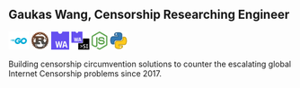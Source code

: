 <h2>Gaukas Wang, Censorship Researching Engineer</h2>

[<img src="https://raw.githubusercontent.com/gaukas/gaukas/master/profile/images/logo_go.png" height="32"/>](https://go.dev/)
[<img src="https://raw.githubusercontent.com/gaukas/gaukas/master/profile/images/logo_rust.png" height="32"/>](https://www.rust-lang.org/)
[<img src="https://raw.githubusercontent.com/gaukas/gaukas/master/profile/images/logo_wasm.png" height="32"/>](https://webassembly.org/)
[<img src="https://raw.githubusercontent.com/gaukas/gaukas/master/profile/images/logo_wasi.svg" height="32"/>](https://wasi.dev/)
[<img src="https://raw.githubusercontent.com/gaukas/gaukas/master/profile/images/logo_nodejs.png" height="32"/>](https://nodejs.org/)
[<img src="https://raw.githubusercontent.com/gaukas/gaukas/master/profile/images/logo_python.png" height="32"/>](https://www.python.org/)

Building censorship circumvention solutions to counter the escalating global Internet Censorship problems since 2017. 
